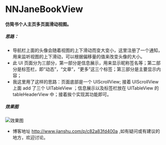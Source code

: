 # NNJaneBookView
#### 仿简书个人主页多页面滑动视图。

##### 思路：
- 导航栏上面的头像会随着视图的上下滑动而变大变小，这里注册了一个通知，用来监听视图的上下滑动，可以根据偏移量的值来改变头像的大小。
- 此 UI 页面分为三部分，第一部分是信息展示，用来显示昵称签名等；第二部分是标签栏，即“动态”，“文章”，“更多”这三个标签；第三部分是主要显示内容；
- 我这里用了这样的思路：页面底部是一个 UIScrollView; 接着 UIScrollView 上面 add 了三个 UITableView ；信息展示以及标签栏放在 UITableView 的 tableHeaderView 中；接着挨个实现其功能即可。
  
##### 效果图

![效果图](https://github.com/liuzhongning/NNJaneBookView/blob/master/GIF/jianshu.gif)


- 博客地址 http://www.jianshu.com/p/c82a83fd400a ,如有疑问或有建议的地方，欢迎讨论。
